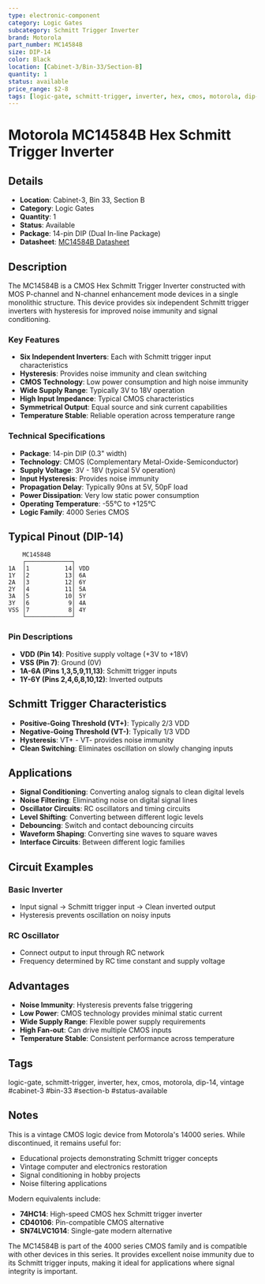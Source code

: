 ```yaml
---
type: electronic-component
category: Logic Gates
subcategory: Schmitt Trigger Inverter
brand: Motorola
part_number: MC14584B
size: DIP-14
color: Black
location: [Cabinet-3/Bin-33/Section-B]
quantity: 1
status: available
price_range: $2-8
tags: [logic-gate, schmitt-trigger, inverter, hex, cmos, motorola, dip-14, vintage, cabinet-3, bin-33, section-b, status-available]
---
```


# Motorola MC14584B Hex Schmitt Trigger Inverter

## Details

- **Location**: Cabinet-3, Bin 33, Section B
- **Category**: Logic Gates
- **Quantity**: 1
- **Status**: Available
- **Package**: 14-pin DIP (Dual In-line Package)
- **Datasheet**: [MC14584B Datasheet](https://www.electronicoscaldas.com/datasheet/MC14584B_Motorola.pdf)

## Description

The MC14584B is a CMOS Hex Schmitt Trigger Inverter constructed with MOS P-channel and N-channel enhancement mode devices in a single monolithic structure. This device provides six independent Schmitt trigger inverters with hysteresis for improved noise immunity and signal conditioning.

### Key Features

- **Six Independent Inverters**: Each with Schmitt trigger input characteristics
- **Hysteresis**: Provides noise immunity and clean switching
- **CMOS Technology**: Low power consumption and high noise immunity
- **Wide Supply Range**: Typically 3V to 18V operation
- **High Input Impedance**: Typical CMOS characteristics
- **Symmetrical Output**: Equal source and sink current capabilities
- **Temperature Stable**: Reliable operation across temperature range

### Technical Specifications

- **Package**: 14-pin DIP (0.3" width)
- **Technology**: CMOS (Complementary Metal-Oxide-Semiconductor)
- **Supply Voltage**: 3V - 18V (typical 5V operation)
- **Input Hysteresis**: Provides noise immunity
- **Propagation Delay**: Typically 90ns at 5V, 50pF load
- **Power Dissipation**: Very low static power consumption
- **Operating Temperature**: -55°C to +125°C
- **Logic Family**: 4000 Series CMOS

## Typical Pinout (DIP-14)

```
    MC14584B
    ┌─────────────┐
1A  │1          14│ VDD
1Y  │2          13│ 6A
2A  │3          12│ 6Y
2Y  │4          11│ 5A
3A  │5          10│ 5Y
3Y  │6           9│ 4A
VSS │7           8│ 4Y
    └─────────────┘
```

### Pin Descriptions

- **VDD (Pin 14)**: Positive supply voltage (+3V to +18V)
- **VSS (Pin 7)**: Ground (0V)
- **1A-6A (Pins 1,3,5,9,11,13)**: Schmitt trigger inputs
- **1Y-6Y (Pins 2,4,6,8,10,12)**: Inverted outputs

## Schmitt Trigger Characteristics

- **Positive-Going Threshold (VT+)**: Typically 2/3 VDD
- **Negative-Going Threshold (VT-)**: Typically 1/3 VDD
- **Hysteresis**: VT+ - VT- provides noise immunity
- **Clean Switching**: Eliminates oscillation on slowly changing inputs

## Applications

- **Signal Conditioning**: Converting analog signals to clean digital levels
- **Noise Filtering**: Eliminating noise on digital signal lines
- **Oscillator Circuits**: RC oscillators and timing circuits
- **Level Shifting**: Converting between different logic levels
- **Debouncing**: Switch and contact debouncing circuits
- **Waveform Shaping**: Converting sine waves to square waves
- **Interface Circuits**: Between different logic families

## Circuit Examples

### Basic Inverter
- Input signal → Schmitt trigger input → Clean inverted output
- Hysteresis prevents oscillation on noisy inputs

### RC Oscillator
- Connect output to input through RC network
- Frequency determined by RC time constant and supply voltage

## Advantages

- **Noise Immunity**: Hysteresis prevents false triggering
- **Low Power**: CMOS technology provides minimal static current
- **Wide Supply Range**: Flexible power supply requirements
- **High Fan-out**: Can drive multiple CMOS inputs
- **Temperature Stable**: Consistent performance across temperature

## Tags

logic-gate, schmitt-trigger, inverter, hex, cmos, motorola, dip-14, vintage #cabinet-3 #bin-33 #section-b #status-available

## Notes

This is a vintage CMOS logic device from Motorola's 14000 series. While discontinued, it remains useful for:
- Educational projects demonstrating Schmitt trigger concepts
- Vintage computer and electronics restoration
- Signal conditioning in hobby projects
- Noise filtering applications

Modern equivalents include:
- **74HC14**: High-speed CMOS hex Schmitt trigger inverter
- **CD40106**: Pin-compatible CMOS alternative
- **SN74LVC1G14**: Single-gate modern alternative

The MC14584B is part of the 4000 series CMOS family and is compatible with other devices in this series. It provides excellent noise immunity due to its Schmitt trigger inputs, making it ideal for applications where signal integrity is important.
